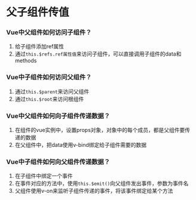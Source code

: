 # 父子组件传值

### Vue中父组件如何访问子组件？
1.  给子组件添加ref属性
2.  通过``this.$refs.ref属性值``来访问子组件，可以直接调用子组件的data和methods

### Vue中子组件如何访问父组件？
1.  通过``this.$parent``来访问父组件
2.  通过``this.$root``来访问根组件

### Vue中父组件如何向子组件传递数据？
1.  在组件的vue实例中，设置props对象，对象中的每个成员，都是父组件要传递的数据
2.  在父组件中，把data使用v-bind绑定给子组件需要的数据

### Vue中子组件如何向父组件传递数据？
1.  在子组件中绑定一个事件
2.  在事件对应的方法中，使用``this.$emit()``向父组件发出事件，参数为事件名
3.  父组件使用v-on来监听子组件传递的事件，将该事件绑定给某个方法

### 